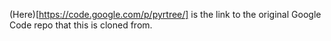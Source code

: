 (Here)[https://code.google.com/p/pyrtree/] is the link to the original Google Code repo that this is cloned from. 
